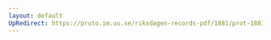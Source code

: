 ```yaml
---
layout: default
UpRedirect: https://pruto.im.uu.se/riksdagen-records-pdf/1881/prot-1881--fk--009/prot-1881--fk--009_024.pdf
---
```

